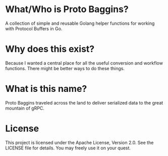# What/Who is Proto Baggins?

A collection of simple and reusable Golang helper functions for working with Protocol
Buffers in Go.

# Why does this exist?

Because I wanted a central place for all the useful conversion and workflow functions. There might be
better ways to do these things.

# What is this name?

Proto Baggins traveled across the land to deliver serialized data to the great mountain of gRPC.

# License

This project is licensed under the Apache License, Version 2.0. See the LICENSE file for details.
You may freely use it on your quest.

